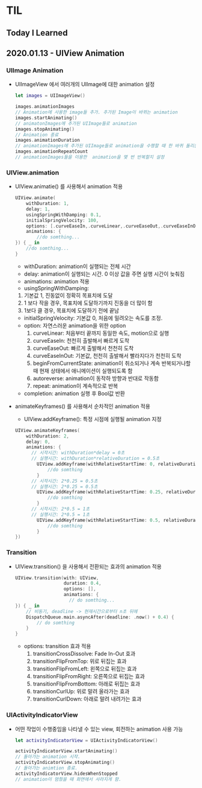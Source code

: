 # TIL
## Today I Learned


## 2020.01.13 - UIView Animation

### UIImage Animation
- UIImageView 에서 여러개의 UIImage에 대한 animation 설정

  ```swift
  let images = UIImageView()
  
  images.animationImages
  // Animation에 사용한 image들 추가. 추가된 Image이 바뀌는 animation
  images.startAnimating()
  // animatonImages에 추가된 UIImage들로 animation
  images.stopAnimating()
  // Animation 종료
  images.animationDuration
  // animationImages에 추가된 UIImage들로 animation을 수행할 때 한 바퀴 돌리는데 걸리는 시간 설정
  images.animationRepeatCount
  // animationImages들을 이용한  animation을 몇 번 반복할지 설정
  
  ```

  

### UIView.animation

- UIView.animatie() 를 사용해서 animation 적용

  ```swift
  UIView.animate(
      withDuration: 1,
      delay: 1,
      usingSpringWithDamping: 0.1,
      initialSpringVelocity: 100,
      options: [.curveEaseIn,.curveLinear,.curveEaseOut,.curveEaseInOut, .beginFromCurrentState, .autoreverse, .repeat],
      animations: {
          //do somthing...
  }) { _ in
      //do somthing...
  }
  
  ```

  - withDuration: animation이 실행되는 전체 시간
  - delay: animation이 실행되는 시간. 0 이상 값을 주면 실행 시간이 늦춰짐
  - animations: animation 적용
  -  usingSpringWithDamping: 
    1. 기본값 1, 진동없이 정확히 목표치에 도달
    2. 1 보다 작을 경우, 목표치에 도달하기까지 진동을 더 많이 함
    3. 1보다 클 경우, 목표치에 도달하기 전에 끝남
  - initialSpringVelocity: 기본값 0, 처음에 밀려오는 속도를 조정.
  - option: 자연스러운 animation을 위한 option 
    1. curveLinear: 처음부터 끝까지 동일한 속도, motion으로 실행
    2. curveEaseIn: 천천히 출발해서 빠르게 도착
    3. curveEaseOut: 빠르게 출발해서 천천히 도착
    4. curveEaseInOut: 기본값, 천천히 출발해서 빨라지다가 천천히 도착
    5. beginFromCurrentState: animation이 취소되거나 계속 반복되거나할 때 현재 상태에서 애니메이션이 실행되도록 함
    6. autoreverse: animation이 동작하 방향과 반대로 작동함
    7. repeat: animation이 계속적으로 반복
  - completion: animation 실행 후 Bool값 반환

  

- animateKeyframes() 를 사용해서 순차적인 animation 적용

  - UIView.addKeyframe(): 특정 시점에 실행될 animation 지정

  ```swift
  UIView.animateKeyframes(
      withDuration: 2,
      delay: 0,
      animations: {
        // 시작시간: withDuration*delay = 0초
        // 실행시간: withDuration*relativeDuration = 0.5초
          UIView.addKeyframe(withRelativeStartTime: 0, relativeDuration: 0.25) {
              //do somthing
          }
        // 시작시간: 2*0.25 = 0.5초
        // 실행시간: 2*0.25 = 0.5초
          UIView.addKeyframe(withRelativeStartTime: 0.25, relativeDuration: 0.25) {
              //do somthing
          }
        // 시작시간: 2*0.5 = 1초
        // 실행시간: 2*0.5 = 1초
          UIView.addKeyframe(withRelativeStartTime: 0.5, relativeDuration: 0.5) {
              //do somthing
          }
  })
  ```




### Transition

- UIView.transition() 을 사용해서 전환되는 효과의 animation 적용

  ```swift
  UIView.transition(with: UIView,
                    duration: 0.4,
                    options: [],
                    animations: {
                      // do somthing...
  }) { _ in
      // 비동기, deadline -> 현재시간으로부터 n초 뒤에 
      DispatchQueue.main.asyncAfter(deadline: .now() + 0.4) {
          // do somthing
      }    
  }
  ```

  - options: transition 효과 적용
    1. transitionCrossDissolve: Fade In-Out 효과
    2. transitionFlipFromTop: 위로 뒤집는 효과
    3. transitionFlipFromLeft: 왼쪽으로 뒤집는 효과
    4. transitionFlipFromRight: 오른쪽으로 뒤집는 효과
    5. transitionFlipFromBottom: 아래로 뒤집는 효과
    6. transitionCurlUp: 위로 말려 올라가는 효과
    7. transitionCurlDown: 아래로 말려 내려가는 효과

### UIActivityIndicatorView

- 어떤 작업이 수행중임을 나타낼 수 있는 view, 회전하는 animation 사용 가능
  ```swift
  let activityIndicatorView = UIActivityIndicatorView()
  
  activityIndicatorView.startAnimating()
  // 돌아가는 animation 시작.
  activityIndicatorView.stopAnimating()
  // 돌아가는 animtion 종료.
  activityIndicatorView.hidesWhenStopped
  // animation이 멈췄을 때 화면에서 사라지게 함.
  
  ```




